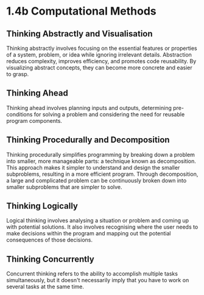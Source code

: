 # 1.4b Computational Methods

## Thinking Abstractly and Visualisation

Thinking abstractly involves focusing on the essential features or properties of a system, problem, or idea while ignoring irrelevant details. Abstraction reduces complexity, improves efficiency, and promotes code reusability. By visualizing abstract concepts, they can become more concrete and easier to grasp.

## Thinking Ahead

Thinking ahead involves planning inputs and outputs, determining pre-conditions for solving a problem and considering the need for reusable program components.

## Thinking Procedurally and Decomposition

Thinking procedurally simplifies programming by breaking down a problem into smaller, more manageable parts: a technique known as decomposition. This approach makes it simpler to understand and design the smaller subproblems, resulting in a more efficient program. Through decomposition, a large and complicated problem can be continuously broken down into smaller subproblems that are simpler to solve.

## Thinking Logically

Logical thinking involves analysing a situation or problem and coming up with potential solutions. It also involves recognising where the user needs to make decisions within the program and mapping out the potential consequences of those decisions.

## Thinking Concurrently

Concurrent thinking refers to the ability to accomplish multiple tasks simultaneously, but it doesn't necessarily imply that you have to work on several tasks at the same time.
